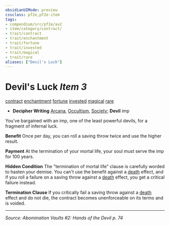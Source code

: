 ```yaml
---
obsidianUIMode: preview
cssclass: pf2e,pf2e-item
tags:
- compendium/src/pf2e/av2
- item/category/contract/
- trait/contract
- trait/enchantment
- trait/fortune
- trait/invested
- trait/magical
- trait/rare
aliases: ["Devil's Luck"]
---
```

# Devil's Luck *Item 3*  
[contract](contract-lol.md "Contract Item Trait")  [enchantment](enchantment.md "Enchantment School Trait")  [fortune](fortune.md "Fortune Effect Trait")  [invested](invested.md "Invested Item Trait")  [magical](magical.md "Magical Item Trait")  [rare](rare.md "Rare Rarity Trait")  

- **Decipher Writing** [Arcana](skills.md#Arcana), [Occultism](skills.md#Occultism), [Society](skills.md#Society); **Devil** imp

You've bargained with an imp, one of the least powerful devils, for a fragment of infernal luck.

**Benefit** Once per day, you can roll a saving throw twice and use the higher result.

**Payment** At the termination of your mortal life, your soul must serve the imp for 100 years.

**Hidden Condition** The "termination of mortal life" clause is carefully worded to hasten your demise. You can't use the benefit against a [death](death.md "Death Effect Trait") effect, and if you roll a failure on a saving throw against a [death](death.md "Death Effect Trait") effect, you get a critical failure instead.

**Termination Clause** If you critically fail a saving throw against a [death](death.md "Death Effect Trait") effect and do not die, the contract becomes unenforceable on its terms and is voided.


---
*Source: Abomination Vaults #2: Hands of the Devil p. 74*
